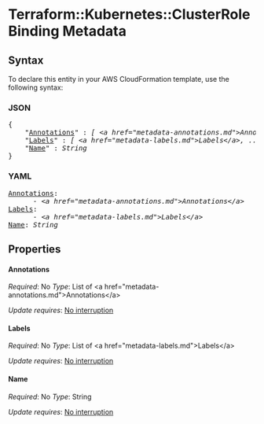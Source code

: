 # Terraform::Kubernetes::ClusterRoleBinding Metadata

## Syntax

To declare this entity in your AWS CloudFormation template, use the following syntax:

### JSON

<pre>
{
    "<a href="#annotations" title="Annotations">Annotations</a>" : <i>[ &lt;a href=&#34;metadata-annotations.md&#34;&gt;Annotations&lt;/a&gt;, ... ]</i>,
    "<a href="#labels" title="Labels">Labels</a>" : <i>[ &lt;a href=&#34;metadata-labels.md&#34;&gt;Labels&lt;/a&gt;, ... ]</i>,
    "<a href="#name" title="Name">Name</a>" : <i>String</i>
}
</pre>

### YAML

<pre>
<a href="#annotations" title="Annotations">Annotations</a>: <i>
      - &lt;a href=&#34;metadata-annotations.md&#34;&gt;Annotations&lt;/a&gt;</i>
<a href="#labels" title="Labels">Labels</a>: <i>
      - &lt;a href=&#34;metadata-labels.md&#34;&gt;Labels&lt;/a&gt;</i>
<a href="#name" title="Name">Name</a>: <i>String</i>
</pre>

## Properties

#### Annotations

_Required_: No
_Type_: List of &lt;a href=&#34;metadata-annotations.md&#34;&gt;Annotations&lt;/a&gt;

_Update requires_: [No interruption](https://docs.aws.amazon.com/AWSCloudFormation/latest/UserGuide/using-cfn-updating-stacks-update-behaviors.html#update-no-interrupt)

#### Labels

_Required_: No
_Type_: List of &lt;a href=&#34;metadata-labels.md&#34;&gt;Labels&lt;/a&gt;

_Update requires_: [No interruption](https://docs.aws.amazon.com/AWSCloudFormation/latest/UserGuide/using-cfn-updating-stacks-update-behaviors.html#update-no-interrupt)

#### Name

_Required_: No
_Type_: String

_Update requires_: [No interruption](https://docs.aws.amazon.com/AWSCloudFormation/latest/UserGuide/using-cfn-updating-stacks-update-behaviors.html#update-no-interrupt)

